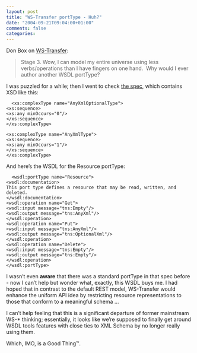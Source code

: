 ```yaml
---
layout: post
title: "WS-Transfer portType - Huh?"
date: "2004-09-21T09:04:00+01:00"
comments: false
categories: 
---
```


<p>Don Box on <a href="http://www.gotdotnet.com/team/dbox/default.aspx?key=2004-09-17T07:22:15Z">WS-Transfer</a>:</p>

<blockquote>
<p>Stage 3. Wow, I can model my entire universe using less verbs/operations than I have fingers on one hand.&#160; Why would I ever author another WSDL portType?
&#160;</p>
</blockquote>

<p>I was puzzled for a while; then I went to check <a href="http://msdn.microsoft.com/library/en-us/dnglobspec/html/ws-transfer.pdf">the spec</a>, which contains XSD like this:</p>

<pre><code>  &lt;xs:complexType name="AnyXmlOptionalType"&gt;
&lt;xs:sequence&gt;
&lt;xs:any minOccurs="0"/&gt;
&lt;/xs:sequence&gt;
&lt;/xs:complexType&gt;

&lt;xs:complexType name="AnyXmlType"&gt;
&lt;xs:sequence&gt;
&lt;xs:any minOccurs="1"/&gt;
&lt;/xs:sequence&gt;
&lt;/xs:complexType&gt;
</code></pre>

<p>And here&#8217;s the WSDL for the Resource portType:</p>

<pre><code>  &lt;wsdl:portType name="Resource"&gt;
&lt;wsdl:documentation&gt;
This port type defines a resource that may be read, written, and deleted.
&lt;/wsdl:documentation&gt;
&lt;wsdl:operation name="Get"&gt;
&lt;wsdl:input message="tns:Empty"/&gt;
&lt;wsdl:output message="tns:AnyXml"/&gt;
&lt;/wsdl:operation&gt;
&lt;wsdl:operation name="Put"&gt;
&lt;wsdl:input message="tns:AnyXml"/&gt;
&lt;wsdl:output message="tns:OptionalXml"/&gt;
&lt;/wsdl:operation&gt;
&lt;wsdl:operation name="Delete"&gt;
&lt;wsdl:input message="tns:Empty"/&gt;
&lt;wsdl:output message="tns:Empty"/&gt;
&lt;/wsdl:operation&gt;
&lt;/wsdl:portType&gt;
</code></pre>

<p>I wasn&#8217;t even <strong>aware</strong> that there was a standard portType in that spec before - now I can&#8217;t help but wonder what, exactly, this WSDL buys me. I had hoped that in contrast to the default REST model, WS-Transfer would enhance the uniform API idea by restricting resource representations to those that conform to a meaningful schema &#8230;  </p>

<p>I can&#8217;t help feeling that this is a significant departure of former mainstream WS-* thinking; essentially, it looks like we&#8217;re supposed to finally get around WSDL tools features with close ties to XML Schema by no longer really using them. </p>

<p>Which, IMO, is a Good Thing&trade;.</p>


